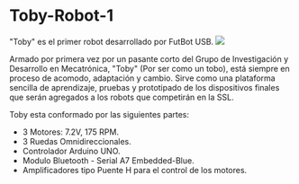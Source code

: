 Toby-Robot-1
============

"Toby" es el primer robot desarrollado por FutBot USB.
![](//Captura.PNG)

Armado por primera vez por un pasante corto del Grupo de Investigación y Desarrollo en Mecatrónica, "Toby" (Por ser como un tobo), 
está siempre en proceso de acomodo, adaptación y cambio. Sirve como una plataforma sencilla de aprendizaje, pruebas y prototipado
de los dispositivos finales que serán agregados a los robots que competirán en la SSL.

Toby esta conformado por las siguientes partes:

* 3 Motores: 7.2V, 175 RPM.
* 3 Ruedas Omnidireccionales.
* Controlador Arduino UNO.
* Modulo Bluetooth - Serial A7 Embedded-Blue.
* Amplificadores tipo Puente H para el control de los motores.
       
